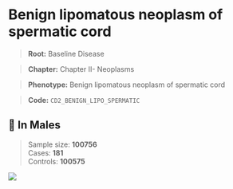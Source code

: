 # Benign lipomatous neoplasm of spermatic cord

> **Root:** Baseline Disease  

> **Chapter:** Chapter II- Neoplasms  

> **Phenotype:** Benign lipomatous neoplasm of spermatic cord  

> **Code:** `CD2_BENIGN_LIPO_SPERMATIC`

## 👨 In Males  
> Sample size: **100756**  
> Cases: **181**  
> Controls: **100575**
<img src="/Disease/Figures/ALL/Baseline/CD2_BENIGN_LIPO_SPERMATIC.png"/>
<CsvTable src="/public/Disease/Data/ALL/Baseline/LG_CD2_BENIGN_LIPO_SPERMATIC.csv" label="🔍 View full results" />

